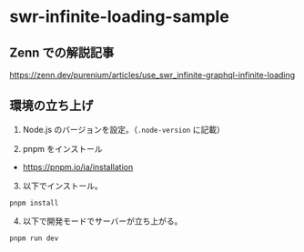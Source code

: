 # swr-infinite-loading-sample

## Zenn での解説記事

https://zenn.dev/purenium/articles/use_swr_infinite-graphql-infinite-loading

## 環境の立ち上げ

1. Node.js のバージョンを設定。（`.node-version` に記載）

2. pnpm をインストール

  - https://pnpm.io/ja/installation

3. 以下でインストール。

```
pnpm install
```

4. 以下で開発モードでサーバーが立ち上がる。

```
pnpm run dev
```

